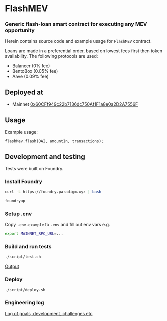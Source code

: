 # FlashMEV

### Generic flash-loan smart contract for executing any MEV opportunity

Herein contains source code and example usage for `FlashMEV` contract.

Loans are made in a preferential order, based on lowest fees first then token availability. The following protocols are used:
- Balancer (0% fee)
- BentoBox (0.05% fee)
- Aave (0.09% fee)

## Deployed at

- Mainnet [0x60CFf949c22b7136dc750Af1F1a8e0a2D2A7556F](https://etherscan.io/address/0x60CFf949c22b7136dc750Af1F1a8e0a2D2A7556F)

## Usage

Example usage:

```solidity
flashMev.flash(DAI, amountIn, transactions);
```

## Development and testing

Tests were built on Foundry.

### Install Foundry
```bash
curl -L https://foundry.paradigm.xyz | bash
```
```bash
foundryup
```

### Setup .env
Copy `.env.example` to `.env` and fill out env vars e.g.
```bash
export MAINNET_RPC_URL=...
```

### Build and run tests
```bash
./script/test.sh
```
[Output](docs/backrun-test-results.md)

### Deploy
```bash
./script/deploy.sh
```

### Engineering log

[Log of goals, development, challenges etc](doc/engineer-log.md)